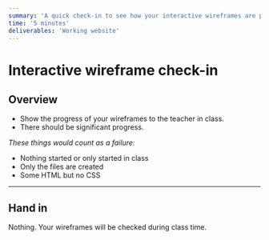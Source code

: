 ```yaml
---
summary: 'A quick check-in to see how your interactive wireframes are progressing and give any feedback.'
time: '5 minutes'
deliverables: 'Working website'
---
```


# Interactive wireframe check-in

## Overview

- Show the progress of your wireframes to the teacher in class.
- There should be significant progress.

*These things would count as a failure:*

- Nothing started or only started in class
- Only the files are created
- Some HTML but no CSS

---

## Hand in

Nothing. Your wireframes will be checked during class time.
